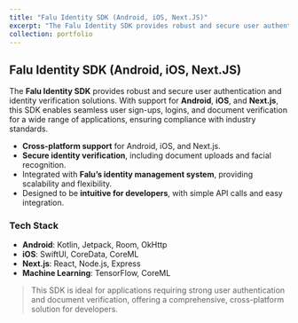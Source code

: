 ```yaml
---
title: "Falu Identity SDK (Android, iOS, Next.JS)"
excerpt: "The Falu Identity SDK provides robust and secure user authentication and identity verification solutions. With support for Android, iOS, and Next.js, this SDK enables seamless user sign-ups, logins, and document verification for a wide range of applications, ensuring compliance with industry standards.<br/><img src='/images/falu.png' alt='Falu Identity SDK Screenshot' style='height: 300px; width: 700px;'>"
collection: portfolio
---
```


## Falu Identity SDK (Android, iOS, Next.JS)

The **Falu Identity SDK** provides robust and secure user authentication and identity verification solutions. With support for **Android**, **iOS**, and **Next.js**, this SDK enables seamless user sign-ups, logins, and document verification for a wide range of applications, ensuring compliance with industry standards.

- **Cross-platform support** for Android, iOS, and Next.js.
- **Secure identity verification**, including document uploads and facial recognition.
- Integrated with **Falu’s identity management system**, providing scalability and flexibility.
- Designed to be **intuitive for developers**, with simple API calls and easy integration.

### Tech Stack

- **Android**: Kotlin, Jetpack, Room, OkHttp
- **iOS**: SwiftUI, CoreData, CoreML
- **Next.js**: React, Node.js, Express
- **Machine Learning**: TensorFlow, CoreML

> This SDK is ideal for applications requiring strong user authentication and document verification, offering a comprehensive, cross-platform solution for developers.
